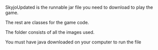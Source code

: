 SkyjoUpdated is the runnable jar file you need to download to play the game.

The rest are classes for the game code.

The folder consists of all the images used.

You must have java downloaded on your computer to run the file
